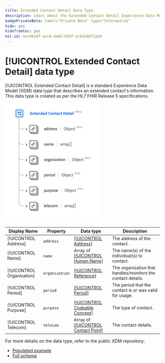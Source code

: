 ```yaml
---
title: Extended Contact Detail Data Type
description: Learn about the Extended Contact Detail Experience Data Model (XDM) data type.
badgePrivateBeta: label="Private Beta" type="Informative"
hide: yes
hidefromtoc: yes
exl-id: 4ac9b3d7-acc8-4a82-b34f-ec63a8bf12e0
---
```

# [!UICONTROL Extended Contact Detail] data type

[!UICONTROL Extended Contact Detail] is a standard Experience Data Model (XDM) data type that describes an extended contact's information. This data type is created as per the HL7 FHIR Release 5 specifications.

![Extended Contact Detail data type structure](../../../images/healthcare/data-types/extended-contact-detail.png)

| Display Name | Property | Data type | Description |
| --- | --- | --- | --- |
| [!UICONTROL Address] | `address` | [[!UICONTROL Address]](../data-types/address.md) | The address of the contact. |
| [!UICONTROL Name] |`name` | Array of [[!UICONTROL Human Name]](../data-types/human-name.md) | The name(s) of the individual(s) to contact. |
| [!UICONTROL Organization] | `organization` | [[!UICONTROL Reference]](../data-types/reference.md) | The organization that handles/monitors the contact details. |
| [!UICONTROL Period] |`period` | [[!UICONTROL Period]](../data-types/period.md) | The period that the contact is or was valid for usage. |
| [!UICONTROL Purpose] |`purpose` | [[!UICONTROL Codeable Concept]](../data-types/codeable-concept.md) | The type of contact. |
| [!UICONTROL Telecom] |`telecom` | Array of [[!UICONTROL Contact Point]](../data-types/contact-point.md) | The contact details. |

For more details on the data type, refer to the public XDM repository:

* [Populated example](https://github.com/adobe/xdm/blob/master/extensions/industry/healthcare/fhir/datatypes/extendedcontactdetail.example.1.json)
* [Full schema](https://github.com/adobe/xdm/blob/master/extensions/industry/healthcare/fhir/datatypes/extendedcontactdetail.schema.json)
